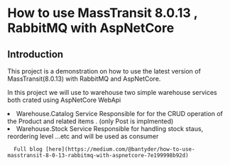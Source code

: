 <h1>How to use MassTransit 8.0.13 , RabbitMQ with AspNetCore </h1>

<h2>Introduction </h2>
This project is a demonstration on how to use the latest version of MassTransit(8.0.13) with RabbitMQ and AspNetCore.

In this project we will use to warehouse two simple warehouse services both crated using AspNetCore WebApi
    <li>Warehouse.Catalog Service 
          Responsible for for the CRUD operation of the Product and related items . (only Post is implmented)
    <li>Warehouse.Stock Service
           Responsible for handling stock staus, reordering level ...etc and will be used as consumer
 
 
      
      Full blog [here](https://medium.com/@bantyder/how-to-use-masstransit-8-0-13-rabbitmq-with-aspnetcore-7e199998b92d)
        
